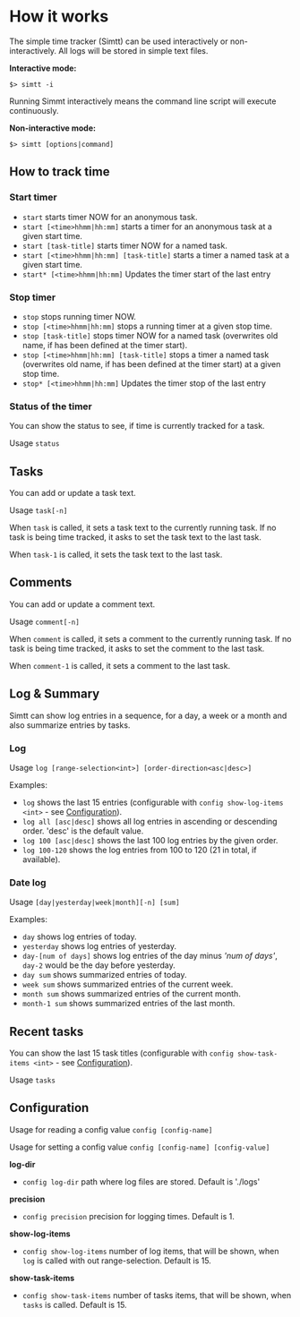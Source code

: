 # How it works

The simple time tracker (Simtt) can be used interactively
 or non-interactively. All logs will be stored in simple text files.

**Interactive mode:**
```
$> simtt -i
```

Running Simmt interactively means the command line script will execute
 continuously.

**Non-interactive mode:**
```
$> simtt [options|command]
```

## How to track time

### Start timer

* `start` starts timer NOW for an anonymous task.
* `start [<time>hhmm|hh:mm]` starts a timer for an anonymous task at a given start time.
* `start [task-title]` starts timer NOW for a named task.
* `start [<time>hhmm|hh:mm] [task-title]` starts a timer a named task at a given start time.
* `start* [<time>hhmm|hh:mm]` Updates the timer start of the last entry


### Stop timer

* `stop` stops running timer NOW.
* `stop [<time>hhmm|hh:mm]` stops a running timer at a given stop time.
* `stop [task-title]` stops timer NOW for a named task (overwrites old name, if has been defined at the timer start).
* `stop [<time>hhmm|hh:mm] [task-title]` stops a timer a named task (overwrites old name, if has been defined at the timer start) at a given stop time.
* `stop* [<time>hhmm|hh:mm]` Updates the timer stop of the last entry


### Status of the timer

You can show the status to see, if time is currently tracked for a task.

Usage `status`


## Tasks

You can add or update a task text.

Usage `task[-n]`

When `task` is called, it sets a task text to the currently running task.
If no task is being time tracked, it asks to set the task text to the last task.

When `task-1` is called, it sets the task text to the last task.


## Comments

You can add or update a comment text.

Usage `comment[-n]`

When `comment` is called, it sets a comment to the currently running task.
If no task is being time tracked, it asks to set the comment to the last task.

When `comment-1` is called, it sets a comment to the last task.


## Log & Summary

Simtt can show log entries in a sequence, for a day, a week or a month
 and also summarize entries by tasks.


### Log

Usage `log [range-selection<int>] [order-direction<asc|desc>]`

Examples:
* `log` shows the last 15 entries (configurable with `config show-log-items <int>` - see [Configuration](#Configuration)).
* `log all [asc|desc]` shows all log entries in ascending or descending order. 'desc' is the default value.
* `log 100 [asc|desc]` shows the last 100 log entries by the given order.
* `log 100-120` shows the log entries from 100 to 120 (21 in total, if available).


### Date log

Usage `[day|yesterday|week|month][-n] [sum]`

Examples:
* `day` shows log entries of today.
* `yesterday` shows log entries of yesterday.
* `day-[num of days]` shows log entries of the day minus *'num of days'*, `day-2` would be the day before yesterday.
* `day sum` shows summarized entries of today.
* `week sum` shows summarized entries of the current week.
* `month sum` shows summarized entries of the current month.
* `month-1 sum` shows summarized entries of the last month.


## Recent tasks

You can show the last 15 task titles (configurable with `config show-task-items <int>` - see [Configuration](#Configuration)).

Usage `tasks`


## Configuration

Usage for reading a config value `config [config-name]`

Usage for setting a config value `config [config-name] [config-value]`

**log-dir**
* `config log-dir` path where log files are stored. Default is './logs'

**precision**
* `config precision` precision for logging times. Default is 1.

**show-log-items**
* `config show-log-items` number of log items, that will be shown,
  when `log` is called with out range-selection. Default is 15.

**show-task-items**
* `config show-task-items` number of tasks items, that will be shown,
  when `tasks` is called. Default is 15.
